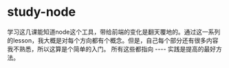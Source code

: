 # study-node
学习这几课能知道node这个工具，带给前端的变化是翻天覆地的。通过这一系列的lesson，我大概是对每个方向都有个概念。但是，自己每个部分还有很多内容我不熟悉，所以这算是个简单的入门。
所有这些都指向 ---- 实践是提高的最好方法。